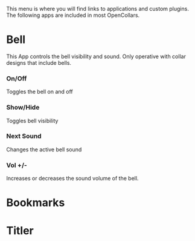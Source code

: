 This menu is where you will find links to applications and custom plugins.  The following apps are included in most OpenCollars.

# Bell
This App controls the bell visibility and sound.  Only operative with collar designs that include bells.  
### On/Off
Toggles the bell on and off
### Show/Hide
Toggles bell visibility
### Next Sound
Changes the active bell sound
### Vol +/-
Increases or decreases the sound volume of the bell.

# Bookmarks

# Titler